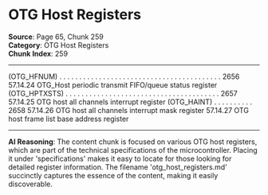 # OTG Host Registers

**Source**: Page 65, Chunk 259  
**Category**: OTG Host Registers  
**Chunk Index**: 259

---

(OTG_HFNUM) . . . . . . . . . . . . . . . . . . . . . . . . . . . . . . . . . . . . . . . . . 2656
57.14.24 OTG_Host periodic transmit FIFO/queue status register
(OTG_HPTXSTS) . . . . . . . . . . . . . . . . . . . . . . . . . . . . . . . . . . . . . . . 2657
57.14.25 OTG host all channels interrupt register (OTG_HAINT) . . . . . . . . . . 2658
57.14.26 OTG host all channels interrupt mask register
57.14.27 OTG host frame list base address register

---

**AI Reasoning**: The content chunk is focused on various OTG host registers, which are part of the technical specifications of the microcontroller. Placing it under 'specifications' makes it easy to locate for those looking for detailed register information. The filename 'otg_host_registers.md' succinctly captures the essence of the content, making it easily discoverable.
